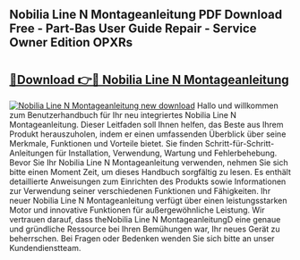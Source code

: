 ## Nobilia Line N Montageanleitung PDF Download Free - Part-Bas User Guide Repair - Service Owner Edition OPXRs

# <h2><a href="http://df6cuso.blite.top/?on=Nobilia+Line+N+Montageanleitung">🔗Download 👉🔴 Nobilia Line N Montageanleitung</a></h2>

[![Nobilia Line N Montageanleitung new download](https://i.imgur.com/lujVjoI.png)](http://df6cuso.blite.top/?on=Nobilia+Line+N+Montageanleitung)
Hallo und willkommen zum Benutzerhandbuch für Ihr neu integriertes Nobilia Line N Montageanleitung. Dieser Leitfaden soll Ihnen helfen, das Beste aus Ihrem Produkt herauszuholen, indem er einen umfassenden Überblick über seine Merkmale, Funktionen und Vorteile bietet. Sie finden Schritt-für-Schritt-Anleitungen für Installation, Verwendung, Wartung und Fehlerbehebung. Bevor Sie Ihr Nobilia Line N Montageanleitung verwenden, nehmen Sie sich bitte einen Moment Zeit, um dieses Handbuch sorgfältig zu lesen. Es enthält detaillierte Anweisungen zum Einrichten des Produkts sowie Informationen zur Verwendung seiner verschiedenen Funktionen und Fähigkeiten. Ihr neuer Nobilia Line N Montageanleitung verfügt über einen leistungsstarken Motor und innovative Funktionen für außergewöhnliche Leistung. Wir vertrauen darauf, dass theNobilia Line N MontageanleitungD eine genaue und gründliche Ressource bei Ihren Bemühungen war, Ihr neues Gerät zu beherrschen. Bei Fragen oder Bedenken wenden Sie sich bitte an unser Kundendienstteam.

